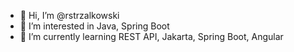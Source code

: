 - 👋 Hi, I’m @rstrzalkowski
- 👀 I’m interested in Java, Spring Boot
- 🌱 I’m currently learning REST API, Jakarta, Spring Boot, Angular
